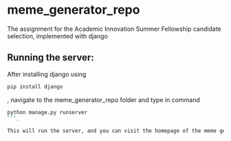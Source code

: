 # meme_generator_repo
The assignment for the Academic Innovation Summer Fellowship candidate selection, implemented with django

## Running the server:
After installing django using 
```bash
pip install django
```
, navigate to the meme_generator_repo folder and type in command
```bash
python manage.py runserver
```.

This will run the server, and you can visit the homepage of the meme generator web application by entering localhost:8000 in a browser's URL.
